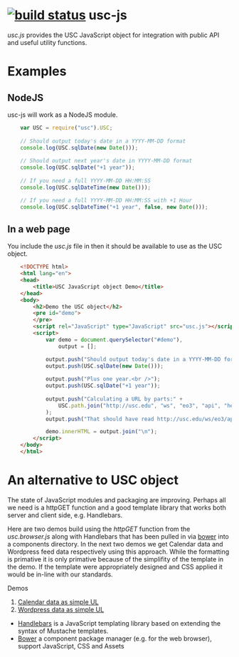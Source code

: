 [![build status](https://secure.travis-ci.org/uscwebservices/usc-js.png)](http://travis-ci.org/uscwebservices/usc-js)
usc-js
=======

_usc.js_ provides the USC JavaScript object for integration with public API and useful utility functions.

# Examples

## NodeJS

usc-js will work as a NodeJS module.

```JavaScript
    var USC = require("usc").USC;
    
    // Should output today's date in a YYYY-MM-DD format
    console.log(USC.sqlDate(new Date()));
    
    // Should output next year's date in YYYY-MM-DD format
    console.log(USC.sqlDate("+1 year"));
    
    // If you need a full YYYY-MM-DD HH:MM:SS
    console.log(USC.sqlDateTime(new Date()));

    // If you need a full YYYY-MM-DD HH:MM:SS with +1 Hour
    console.log(USC.sqlDateTime("+1 year", false, new Date()));
```

## In a web page

You include the _usc.js_ file in then it should be available to use as the USC object.

```HTML
    <!DOCTYPE html>
    <html lang="en">
    <head>
        <title>USC JavaScript object Demo</title>
    </head>
    <body>
        <h2>Demo the USC object</h2>
        <pre id="demo">
        </pre>
        <script rel="JavaScript" type="JavaScript" src="usc.js"></script>
        <script>
            var demo = document.querySelector("#demo"),
                output = [];

            output.push("Should output today's date in a YYYY-MM-DD format.<br />");
            output.push(USC.sqlDate(new Date()));
            
            output.push("Plus one year.<br />");
            output.push(USC.sqlDate("+1 year"));
            
            output.push("Calculating a URL by parts:" +
                USC.path.join("http://usc.edu", "ws", "eo3", "api", "help")
            );
            output.push("That should have read http://usc.edu/ws/eo3/api/help");

            demo.innerHTML = output.join("\n");
        </script>
    </body>
    </html>
```

# An alternative to USC object

The state of JavaScript modules and packaging are improving.  Perhaps all we need is a
httpGET function and a good template library that works both server and client side, e.g. Handlebars.

Here are two demos build using the *httpGET* function from the *usc.browser.js* along with Handlebars
that has been pulled in via [bower](http://bower.io) into a components directory.  In the next two demos we
get Calendar data and Wordpress feed data respectively using this approach. While the formatting is
primative it is only primative because of the simplifity of the template in the demo. If the template
were appropriately designed and CSS applied it would be in-line with our standards.

Demos

1. [Calendar data as simple UL](demo-1.html)
2. [Wordpress data as simple UL](demo-2.html)

* [Handlebars](http://handlebarsjs.com/) is a JavaScript templating library based on extending the syntax of Mustache templates. 
* [Bower](http://bower.io) a component package manager (e.g. for the web browser), support JavaScript, CSS and Assets





